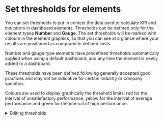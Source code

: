 # Set thresholds for elements

You can set thresholds to put in context the data used to calculate KPI and indicators in dashboard elements. Thresholds can be defined only for the element types **Number** and **Gauge**. The set thresholds will be marked with colours in the element graphics, so that you can see at a glance where your results are positioned as compared to defined limits.

Number and gauge type elements have predefined thresholds automatically applied when using a default dashboard, and any time the element is newly added to a dashboard.

These thresholds have been defined following generally accepted good practices and may not be indicative for certain industry or company specifics.

Colours are used to display graphically the threshold limits: red for the interval of unsatisfactory performance, yellow for the interval of average performance and green for the interval of high performance.

<details>
<summary>Editing thresholds</summary>

1.  Place the cursor over the element you want to change thresholds for, and a menu of icons will appear in the top right corner of the element.
2.  Click on the pencil icon. This will open a new window placed over the element.
3.  The default threshold values are displayed at the bottom of this edit dashboard element window, below the section for chart type choice.
4.  In order to change the threshold limits, simply click inside the box and type.
5.  There are 4 limits to be set for each threshold, defining:
    *   The start of the interval for unsatisfactory performance (placed below the coloured bar).

    *   The end of the interval for unsatisfactory performance (placed above the coloured bar), which is also the start of the average performance interval.

    *   The end of the average performance interval (placed above the coloured bar), which is also the start of the high performance interval.

    *   The end of the high performance interval (placed below the coloured bar).

6.  There is an **Invert scale** button just above the threshold values bar, on the right side. This should be used for KPI or indicators for which high values represent unsatisfactory performance, and low values are desirable. An example of such an indicator can be indebtedness, for which a company might want to have the lowest amounts possible.
7.  The graphics of the element are refreshed instantly when the edit dashboard element window is closed, or when you click anywhere on the screen outside this window.
</details>
